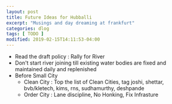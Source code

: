 ```yaml
---
layout: post
title: Future Ideas for Hubballi
excerpt: "Musings and day dreaming at frankfurt"
categories: dlog
tags: [ TODO ]
modified: 2019-02-15T14:11:53-04:00
---
```


* Read the draft policy : Rally for River
* Don't start river joining till existing water bodies are fixed and maintained daily and replenished
* Before Small City
  * Clean City : Top the list of Clean Cities, tag joshi, shettar, bvb/kletech, kims, rns, sudhamurthy, deshpande
  * Order City : Lane discipline, No Honking, Fix Infrasture
